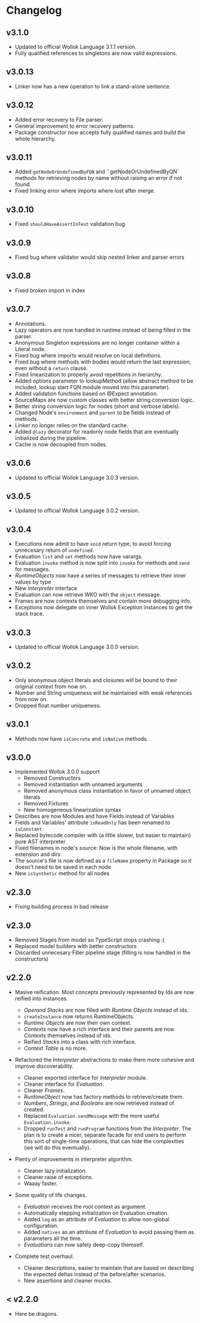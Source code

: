 # Changelog

## v3.1.0
- Updated to official Wollok Language 3.1.1 version.
- Fully qualified references to singletons are now valid expressions.

## v3.0.13
- Linker now has a new operation to link a stand-alone sentence.

## v3.0.12
- Added error recovery to File parser.
- General improvement to error recovery patterns.
- Package constructor now accepts fully qualified names and build the whole hierarchy.

## v3.0.11
- Added `getNodeOrUndefinedByFQN` and ``getNodeOrUndefinedByQN` methods for retrieving nodes by name without raising an error if not found.
- Fixed linking error where imports where lost after merge.

## v3.0.10
- Fixed `shouldHaveAssertInTest` validation bug

## v3.0.9
- Fixed bug where validator would skip nested linker and parser errors

## v3.0.8
- Fixed broken import in index

## v3.0.7
- Annotations.
- Lazy operators are now handled in runtime instead of being filled in the parser.
- Anonymous Singleton expressions are no longer container within a Literal node.
- Fixed bug where imports would resolve on local definitions.
- Fixed bug where methods with bodies would return the last expression, even without a `return` clause.
- Fixed linearization to properly avoid repetitions in hierarchy.
- Added options parameter to lookupMethod (allow abstract method to be included, lookup start FQN module moved into this parameter).
- Added validation functions based on @Expect annotation.
- SourceMaps are now custom classes with better string conversion logic.
- Better string conversion logic for nodes (short and verbose labels).
- Changed Node's `environment` and `parent` to be fields instead of methods.
- Linker no longer relies on the standard cache.
- Added `@lazy` decorator for readonly node fields that are eventually initialized during the pipeline.
- Cache is now decoupled from nodes.

## v3.0.6
- Updated to official Wollok Language 3.0.3 version. 

## v3.0.5
- Updated to official Wollok Language 3.0.2 version. 

## v3.0.4
- Executions now admit to have `void` return type, to avoid forcing unnecesary return of `undefined`.
- Evaluation `list` and `set` methods now have varargs.
- Evaluation `invoke` method is now split into `invoke` for methods and `send` for messages.
- *RuntimeObjects* now have a series of messages to retrieve their inner values by type
- New *Interpreter* interface
- Evaluation can now retrieve WKO with the `object` message.
- Frames are now contexts themselves and contain more debugging info.
- Exceptions now delegate on inner Wollok Exception instances to get the stack trace.

## v3.0.3
- Updated to official Wollok Language 3.0.0 version.

## v3.0.2
- Only anonymous object literals and closures will be bound to their original context from now on.
- Number and String uniqueness will be maintained with weak references from now on.
- Dropped float number uniqueness.

## v3.0.1
- Methods now have `isConcrete` and `isNative` methods.

## v3.0.0
- Implemented Wollok 3.0.0 support
    - Removed Constructors
    - Removed instantiation with unnamed arguments
    - Removed anonymous class instantiation in favor of unnamed object literals
    - Removed Fixtures
    - New homogeneous linearization syntax
- Describes are now Modules and have Fields instead of Variables
- Fields and Variables' attribute `isReadOnly` has been renamed to `isConstant`
- Replaced bytecode compiler with (a little slower, but easier to maintain) pure AST interpreter
- Fixed filenames in node's source: Now is the whole filename, with extension and dirs
- The source's file is now defined as a `fileName` property in Package so it doesn't need to be saved in each node
- New `isSynthetic` method for all nodes

## v2.3.0
- Fixing building process in bad release

## v2.3.0
- Removed Stages from model so TypeScript stops crashing :(
- Replaced model builders with better constructors
- Discarded unnecesary Filler pipeline stage (filling is now handled in the constructors)

## v2.2.0

- Masive reification. Most concepts previously represented by Ids are now reified into instances.
    - *Operand Stacks* are now filled with *Runtime Objects* instead of ids.
    - `createInstance` now returns RuntimeObjects.
    - *Runtime Objects* are now their own context.
    - *Contexts* now have a rich interface and their parents are now *Contexts* themselves instead of ids.
    - Reified *Stacks* into a class with rich interface.
    - *Context Table* is no more.

- Refactored the *Interpreter* abstractions to make them more cohesive and improve discoverability.
    - Cleaner exported interface for *Interpreter* module.
    - Cleaner interface for *Evaluation*.
    - Cleaner *Frames*.
    - *RuntimeObject* now has factory methods to retrieve/create them.
    - *Numbers*, *Strings*, and *Booleans* are now retrieved instead of created.
    - Replaced `Evaluation.sendMessage` with the more useful `Evaluation.invoke`.
    - Dropped `runTest` and `runProgram` functions from the *Interpreter*. The plan is to create a nicer, separate facade for end users to perform this sort of single-time operations, that can hide the complexities (we will do this eventually).

- Plenty of improvements in interpreter algorithm.
    - Cleaner lazy initialization.
    - Cleaner raise of exceptions.
    - Waaay faster.

- Some quality of life changes.
    - *Evaluation* receives the root context as argument.
    - Automatically stepping initialization on Evaluation creation.
    - Added `log` as an attribute of *Evaluation* to allow non-global configuration.
    - Added `natives` as an attribute of *Evaluation* to avoid passing them as parameters all the time.
    - *Evaluations* can now safely deep-copy themself.

- Complete test overhaul.
    - Cleaner descriptions, easier to maintain that are based on describing the expected deltas instead of the before/after scenarios.
    - New assertions and cleaner mocks.


## < v2.2.0
- Here be dragons.